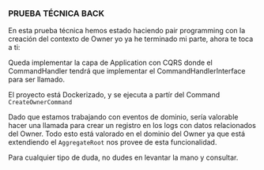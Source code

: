 ### PRUEBA TÉCNICA BACK 

En esta prueba técnica hemos estado haciendo pair programming con la creación del contexto de Owner yo ya he terminado mi parte, ahora te toca a ti:

Queda implementar la capa de Application con CQRS donde el CommandHandler tendrá que implementar el CommandHandlerInterface para ser llamado.

El proyecto está Dockerizado, y se ejecuta a partír del Command ```CreateOwnerCommand```

Dado que estamos trabajando con eventos de dominio, sería valorable hacer una llamada para crear un registro en los logs con datos relacionados del Owner.
Todo esto está valorado en el dominio del Owner ya que está extendiendo el ```AggregateRoot``` nos provee de esta funcionalidad.

Para cualquier tipo de duda, no dudes en levantar la mano y consultar.